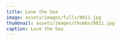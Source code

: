 ```yaml
---
title: Love the Sea
image: assets/images/fulls/0011.jpg
thumbnail: assets/images/thumbs/0011.jpg
caption: Love the Sea
---
```

